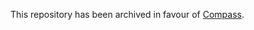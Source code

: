 This repository has been archived in favour of [Compass](https://github.com/GoSteadily/nix-compass?tab=readme-ov-file).
